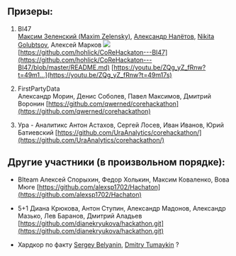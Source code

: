 ## Призеры:

1. BI47  
  [Максим Зеленский (Maxim Zelensky)](https://www.facebook.com/hohlick), [Александр Налётов](https://www.facebook.com/musicorc), [Nikita Golubtsov](https://www.facebook.com/nikita.golubtsov.1), Алексей Марков 
  ![](https://www.facebook.com/images/emoji.php/v9/f35/1/18/1f517.png)
  [https://github.com/hohlick/CoReHackaton---BI47](https://github.com/hohlick/CoReHackaton---BI47/blob/master/README.md) 
  [https://youtu.be/ZQg_yZ_fRnw?t=49m1...](https://youtu.be/ZQg_yZ_fRnw?t=49m17s)
 
2. FirstPartyData  
  Александр Морин, Денис Соболев, Павел Максимов, Дмитрий Воронин 
  [https://github.com/qwerned/corehackathon](https://github.com/qwerned/corehackathon)

3. Ура - Аналитикс 
  Антон Астахов, Сергей Лосев, Иван Иванов, Юрий Батиевский 
  [https://github.com/UraAnalytics/corehackathon/](https://github.com/UraAnalytics/corehackathon/)

## Другие участники (в произвольном порядке):

* BIteam 
  Алексей Спорыхин, Федор Холькин, Максим Коваленко, Вова Мюге 
  [https://github.com/alexsp1702/Hachaton](https://github.com/alexsp1702/Hachaton)

* 5+1 
  Диана Крюкова, Антон Ступин, Александр Мадонов, Александр Мазько, Лев Баранов, Дмитрий Аладьев
  [https://github.com/dianekryukova/hackathon.git](https://github.com/dianekryukova/hackathon.git)

* Хардкор по факту 
  [Sergey Belyanin](https://www.facebook.com/sergei.belianin), [Dmitry Tumaykin](https://www.facebook.com/tumaykindmitry) ?

  

